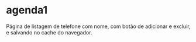 # agenda1
Página de listagem de telefone com nome, com botão de adicionar e excluir, e salvando no cache do navegador.
